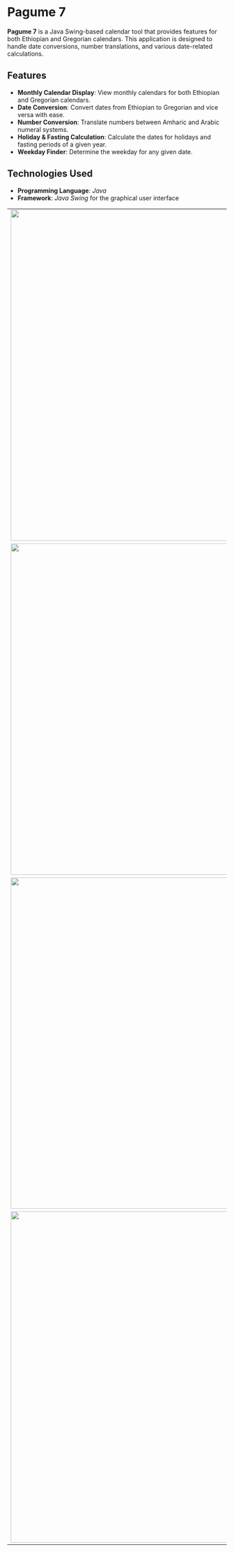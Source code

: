 # Pagume 7

**Pagume 7** is a Java Swing-based calendar tool that provides features for both Ethiopian and Gregorian calendars. This application is designed to handle date conversions, number translations, and various date-related calculations.

## Features

- **Monthly Calendar Display**: View monthly calendars for both Ethiopian and Gregorian calendars.
- **Date Conversion**: Convert dates from Ethiopian to Gregorian and vice versa with ease.
- **Number Conversion**: Translate numbers between Amharic and Arabic numeral systems.
- **Holiday & Fasting Calculation**: Calculate the dates for holidays and fasting periods of a given year.
- **Weekday Finder**: Determine the weekday for any given date.

## Technologies Used

- **Programming Language**: *Java*
- **Framework**: *Java Swing* for the graphical user interface
<table>
  <tr>
  </tr>
  <tr>
    <td><img src="screenshots/homepage.png" width=760></td>
  </tr>

  <tr>
    <td><img src="screenshots/calendar.png" width=760></td>
  </tr>

  <tr>
    <td><img src="screenshots/num_convertor.png" width=760></td>
  </tr>
  
  <tr>
    <td><img src="screenshots/settings.png" width=760></td>
  </tr>
